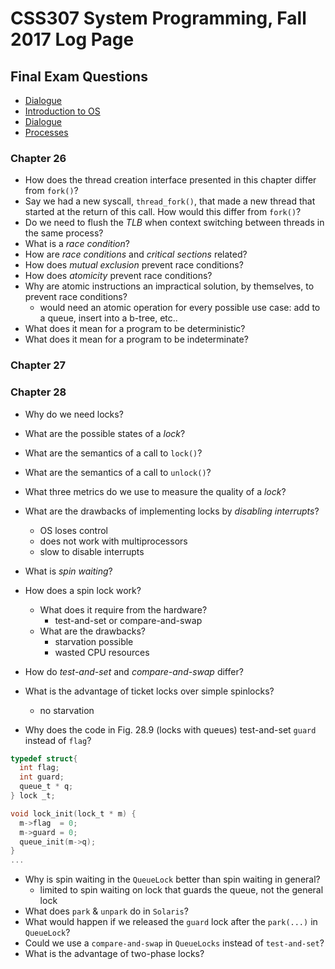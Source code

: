 # CSS307 System Programming, Fall 2017 Log Page

## Final Exam Questions

* [Dialogue](ch01.md)
* [Introduction to OS](ch02.md)
* [Dialogue](ch03.md)
* [Processes](ch04.md)



### Chapter 26

* How does the thread creation interface presented in this chapter differ from `fork()`?
* Say we had a new syscall, `thread_fork()`, that made a new thread that started at the return of this call. How would this differ from `fork()`?
* Do we need to flush the _TLB_ when context switching between threads in the same process?
* What is a _race condition_?
* How are _race conditions_ and _critical sections_ related?
* How does _mutual exclusion_ prevent race conditions?
* How does _atomicity_ prevent race conditions?
* Why are atomic instructions an impractical solution, by themselves, to prevent race conditions?
  * would need an atomic operation for every possible use case: add to a queue, insert into a  b-tree, etc..
* What does it mean for a program to be deterministic?
* What does it mean for a program to be indeterminate?

### Chapter 27

### Chapter 28

* Why do we need locks?
* What are the possible states of a _lock_?
* What are the semantics of a call to `lock()`?
* What are the semantics of a call to `unlock()`?
* What three metrics do we use to measure the quality of a _lock_?
* What are the drawbacks of implementing locks by _disabling interrupts_?
  * OS loses control
  * does not work with multiprocessors
  * slow to disable interrupts

* What is _spin waiting_?

* How does a spin lock work?
  * What does it require from the hardware?
    * test-and-set or compare-and-swap
  * What are the drawbacks?
    * starvation possible
    * wasted CPU resources
* How do _test-and-set_ and _compare-and-swap_ differ?
* What is the advantage of ticket locks over simple spinlocks?
  * no starvation
  
* Why does the code in Fig. 28.9 (locks with queues) test-and-set `guard` instead of `flag`?

```C
typedef struct{
  int flag;
  int guard;
  queue_t * q;
} lock _t;

void lock_init(lock_t * m) {
  m->flag  = 0;
  m->guard = 0;
  queue_init(m->q);
}
...

```

* Why is spin waiting in the `QueueLock` better than spin waiting in general?
  * limited to spin waiting on lock that guards the queue, not the general lock
* What does `park` & `unpark` do in `Solaris`?
* What would happen if we released the `guard` lock after the `park(...)` in `QueueLock`?
* Could we use a `compare-and-swap` in `QueueLocks` instead of `test-and-set`?
* What is the advantage of two-phase locks?
